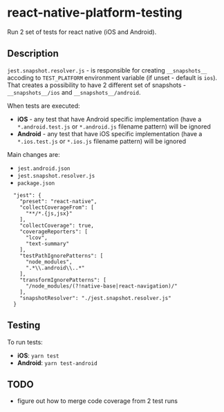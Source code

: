 # react-native-platform-testing

Run 2 set of tests for react native (iOS and Android).

## Description

`jest.snapshot.resolver.js` - is responsible for creating `__snapshots__` accoding to `TEST_PLATFORM` environment variable (if unset - default is `ios`). That creates a possibility to have 2 different set of snapshots - `__snapshots__/ios` and `__snapshots__/android`. 

When tests are executed:
- **iOS** - any test that have Android specific implementation (have a `*.android.test.js` or `*.android.js` filename pattern) will be ignored
- **Android** - any test that have iOS specific implementation (have a `*.ios.test.js` or `*.ios.js` filename pattern) will be ignored


Main changes are:

- `jest.android.json`
- `jest.snapshot.resolver.js`
- `package.json`
```
  "jest": {
    "preset": "react-native",
    "collectCoverageFrom": [
      "**/*.{js,jsx}"
    ],
    "collectCoverage": true,
    "coverageReporters": [
      "lcov",
      "text-summary"
    ],
    "testPathIgnorePatterns": [
      "node_modules",
      ".*\\.android\\..*"
    ],
    "transformIgnorePatterns": [
      "/node_modules/(?!native-base|react-navigation)/"
    ],
    "snapshotResolver": "./jest.snapshot.resolver.js"
  }
```

## Testing

To run tests:
- **iOS**: `yarn test`
- **Android**: `yarn test-android`

## TODO

- figure out how to merge code coverage from 2 test runs
